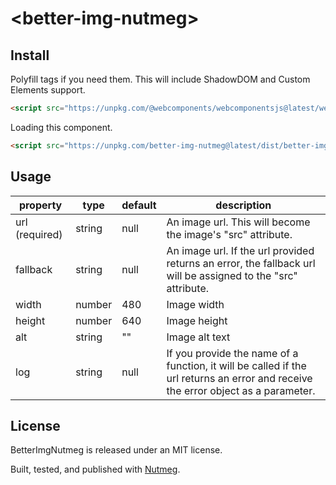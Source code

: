 # &lt;better-img-nutmeg&gt;

## Install

Polyfill tags if you need them. This will include ShadowDOM and Custom Elements support.

```html
<script src="https://unpkg.com/@webcomponents/webcomponentsjs@latest/webcomponents-sd-ce.js"></script>
```

Loading this component.

```html
<script src="https://unpkg.com/better-img-nutmeg@latest/dist/better-img-nutmeg.min.js"></script>
```

## Usage

| property       | type   | default | description                                                                                                                       |
| -------------- | ------ | ------- | --------------------------------------------------------------------------------------------------------------------------------- |
| url (required) | string | null    | An image url. This will become the image's "src" attribute.                                                                       |
| fallback       | string | null    | An image url. If the url provided returns an error, the fallback url will be assigned to the "src" attribute.                     |
| width          | number | 480     | Image width                                                                                                                       |
| height         | number | 640     | Image height                                                                                                                      |
| alt            | string | ""      | Image alt text                                                                                                                    |
| log            | string | null    | If you provide the name of a function, it will be called if the url returns an error and receive the error object as a parameter. |

## License

BetterImgNutmeg is released under an MIT license.

Built, tested, and published with [Nutmeg](https://nutmeg.tools).
